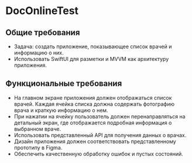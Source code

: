 # DocOnlineTest
## Общие требования
- Задача: создать приложение, показывающее список врачей и информацию о них.
- Использовать SwiftUI для разметки и MVVM как архитектуру приложения.

## Функциональные требования
- На главном экране приложения должен отображаться список врачей. Каждая ячейка списка должна содержать фотографию врача и краткую информацию о нем.
- При нажатии на ячейку пользователь должен перенаправляться на детальный экран, где отображается подробная информация о выбранном враче.
- Использовать представленный API для получения данных о врачах.
- Дизайн приложения должен соответствовать представленному прототипу в Figma.
- Обеспечить качественную обработку ошибок и пустых состояний.
